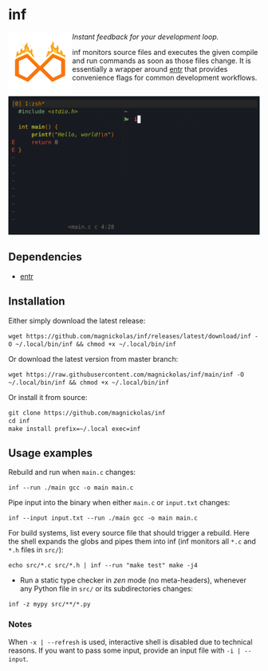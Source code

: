 # inf

<img height="128" alt="inf logo" src="https://raw.githubusercontent.com/magnickolas/inf/refs/heads/main/extra/logo.svg" align="left"> *Instant feedback for your development loop.*

inf monitors source files and executes the given compile and run commands as soon as those files change. It is essentially a wrapper around [entr][entr] that provides convenience flags for common development workflows.

<img src="https://raw.githubusercontent.com/magnickolas/inf/refs/heads/main/extra/demo.gif" width="700">

## Dependencies

- [entr][entr]

## Installation

Either simply download the latest release:
```console
wget https://github.com/magnickolas/inf/releases/latest/download/inf -O ~/.local/bin/inf && chmod +x ~/.local/bin/inf
```

Or download the latest version from master branch:
```console
wget https://raw.githubusercontent.com/magnickolas/inf/main/inf -O ~/.local/bin/inf && chmod +x ~/.local/bin/inf
```

Or install it from source: 
```console
git clone https://github.com/magnickolas/inf
cd inf
make install prefix=~/.local exec=inf
```

## Usage examples

Rebuild and run when `main.c` changes:
```console
inf --run ./main gcc -o main main.c
```

Pipe input into the binary when either `main.c` or `input.txt` changes:
```console
inf --input input.txt --run ./main gcc -o main main.c
```

For build systems, list every source file that should trigger a rebuild. Here the shell expands the globs and pipes them into inf (inf monitors all `*.c` and `*.h` files in `src/`):
```console
echo src/*.c src/*.h | inf --run "make test" make -j4
```

- Run a static type checker in _zen_ mode (no meta-headers), whenever any Python file in `src/` or its subdirectories changes:

```console
inf -z mypy src/**/*.py
```

### Notes
When `-x | --refresh` is used, interactive shell is disabled due to technical reasons. If you want to pass some input, provide an input file with `-i | --input`.

[entr]: https://github.com/eradman/entr
